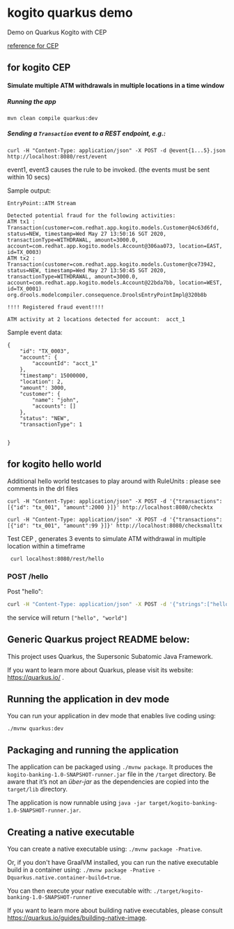 # kogito quarkus demo

Demo on Quarkus Kogito with CEP

[reference for CEP](https://github.com/DuncanDoyle/drools-credit-card-fraud-detection-demo)

## for kogito CEP

#### Simulate multiple ATM withdrawals in multiple locations in a time window

##### Running the app

`mvn clean compile quarkus:dev`

##### Sending a `Transaction` event to a REST endpoint, e.g.:

```
curl -H "Content-Type: application/json" -X POST -d @event{1...5}.json  http://localhost:8080/rest/event
```

event1, event3 causes the rule to be invoked. (the events must be sent within 10 secs)


Sample output:
```
EntryPoint::ATM Stream

Detected potential fraud for the following activities: 
ATM tx1 : Transaction(customer=com.redhat.app.kogito.models.Customer@4c63d6fd, status=NEW, timestamp=Wed May 27 13:50:16 SGT 2020, transactionType=WITHDRAWAL, amount=3000.0, account=com.redhat.app.kogito.models.Account@306aa073, location=EAST, id=TX_0003)
ATM tx2 : Transaction(customer=com.redhat.app.kogito.models.Customer@ce73942, status=NEW, timestamp=Wed May 27 13:50:45 SGT 2020, transactionType=WITHDRAWAL, amount=3000.0, account=com.redhat.app.kogito.models.Account@22bda7bb, location=WEST, id=TX_0001)
org.drools.modelcompiler.consequence.DroolsEntryPointImpl@320b8b

!!!! Registered fraud event!!!!

ATM activity at 2 locations detected for account:  acct_1
```


Sample event data:
```
{
    "id": "TX_0003",
    "account": {
        "accountId": "acct_1"
    },
    "timestamp": 15000000,
    "location": 2,
    "amount": 3000,
    "customer": {
        "name": "john",
        "accounts": []
    },
    "status": "NEW",
    "transactionType": 1

    
}
```



## for kogito hello world

Additional hello world testcases to play around with RuleUnits : please see comments in the drl files 

```
curl -H "Content-Type: application/json" -X POST -d '{"transactions":[{"id": "tx_001", "amount":2000 }]}' http://localhost:8080/checktx

curl -H "Content-Type: application/json" -X POST -d '{"transactions":[{"id": "tx_001", "amount":99 }]}' http://localhost:8080/checksmalltx
```
Test CEP , generates 3 events to simulate ATM withdrawal in multiple location within a timeframe

```
 curl localhost:8080/rest/hello
```

### POST /hello

Post "hello":

```sh
curl -H "Content-Type: application/json" -X POST -d '{"strings":["hello"]}' http://localhost:8080/hello
```

the service will return `["hello", "world"]`


## Generic Quarkus project README below:

This project uses Quarkus, the Supersonic Subatomic Java Framework.

If you want to learn more about Quarkus, please visit its website: https://quarkus.io/ .

## Running the application in dev mode

You can run your application in dev mode that enables live coding using:
```
./mvnw quarkus:dev
```

## Packaging and running the application

The application can be packaged using `./mvnw package`.
It produces the `kogito-banking-1.0-SNAPSHOT-runner.jar` file in the `/target` directory.
Be aware that it’s not an _über-jar_ as the dependencies are copied into the `target/lib` directory.

The application is now runnable using `java -jar target/kogito-banking-1.0-SNAPSHOT-runner.jar`.

## Creating a native executable

You can create a native executable using: `./mvnw package -Pnative`.

Or, if you don't have GraalVM installed, you can run the native executable build in a container using: `./mvnw package -Pnative -Dquarkus.native.container-build=true`.

You can then execute your native executable with: `./target/kogito-banking-1.0-SNAPSHOT-runner`

If you want to learn more about building native executables, please consult https://quarkus.io/guides/building-native-image.